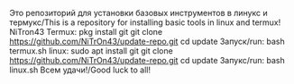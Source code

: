 Это репозиторий для установки базовых инструментов в линукс и термукс/This is a repository for installing basic tools in linux and termux!
NiTron43
Termux:
	pkg install git 
	git clone https://github.com/NiTrOn43/update-repo.git
	cd update
Запуск/run:
	bash termux.sh 
linux:
	sudo apt install git
	git clone https://github.com/NiTrOn43/update-repo.git
	cd update 
Запукс/run:
	bash linux.sh
Всем удачи!/Good luck to all!
